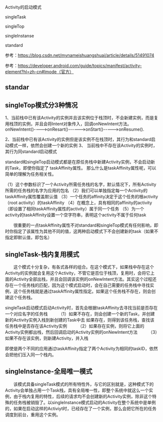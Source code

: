 Activity的启动模式

singleTask

singleTop

singleInstanse

standard

参考：https://blog.csdn.net/mynameishuangshuai/article/details/51491074

参考：https://developer.android.com/guide/topics/manifest/activity-element?hl=zh-cn#lmode（官方）
## standar

## singleTop模式分3种情况

1、当前栈中已有该Activity的实例并且该实例位于栈顶时，不会新建实例，而是复用栈顶的实例，并且会将Intent对象传入，回调onNewIntent方法。  onNewIntent()---->onResart()------>onStart()----->onResume().

2、当前栈中已有该Activity的实例但是该实例不在栈顶时，其行为和standard启动模式一样，依然会创建一个新的实例
3、 当前栈中不存在该Activity的实例时，其行为同standard启动模式

standard和singleTop启动模式都是在原任务栈中新建Activity实例，不会启动新的Task，即使你指定了
taskAffinity属性。
那么什么是taskAffinity属性呢，可以简单的理解为任务相关性。

（1）这个参数标识了一个Activity所需任务栈的名字，默认情况下，所有Activity所需的任务栈的名字为应用的包名
（2）我们可以单独指定每一个Activity的taskAffinity属性覆盖默认值
（3）一个任务的affinity决定于这个任务的根activity（root activity）的taskAffinity
（4）在概念上，具有相同的affinity的activity（即设置了相同taskAffinity属性的activity）属于同一个任务
（5）为一个activity的taskAffinity设置一个空字符串，表明这个activity不属于任何task

       很重要的一点taskAffinity属性不对standard和singleTop模式有任何影响，即时你指定了该属性为其他不同的值，这两种启动模式下不会创建新的task（如果不指定即默认值，即包名）

## singleTask-栈内复用模式

       这个模式十分复杂，有各式各样的组合。在这个模式下，如果栈中存在这个Activity的实例就会复用这个Activity，不管它是否位于栈顶，复用时，会将它上面的Activity全部出栈，并且会回调该实例的onNewIntent方法。其实这个过程还存在一个任务栈的匹配，因为这个模式启动时，会在自己需要的任务栈中寻找实例，这个任务栈就是通过taskAffinity属性指定。如果这个任务栈不存在，则会创建这个任务栈。

singleTask启动模式启动Activity时，首先会根据taskAffinity去寻找当前是否存在一个对应名字的任务栈
        （1）如果不存在，则会创建一个新的Task，并创建新的Activity实例入栈到新创建的Task中去
如果存在，则得到该任务栈，查找该任务栈中是否存在该Activity实例
        （2）如果存在实例，则将它上面的Activity实例都出栈，然后回调启动的Activity实例的onNewIntent方法
        （3）如果不存在该实例，则新建Activity，并入栈

即使是两个不同的应用通过taskAffinity指定了两个Activity为相同的taskID，依然会把他们压入同一个栈内。

## singleInstance-全局唯一模式

       该模式具备singleTask模式的所有特性外，与它的区别就是，这种模式下的Activity会单独占用一个Task栈，具有全局唯一性，即整个系统中就这么一个实例，由于栈内复用的特性，后续的请求均不会创建新的Activity实例，除非这个特殊的任务栈被销毁了。以singleInstance模式启动的Activity在整个系统中是单例的，如果在启动这样的Activiyt时，已经存在了一个实例，那么会把它所在的任务调度到前台，重用这个实例。